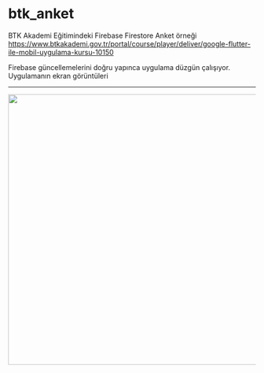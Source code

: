 # btk_anket

BTK Akademi Eğitimindeki Firebase Firestore Anket örneği
https://www.btkakademi.gov.tr/portal/course/player/deliver/google-flutter-ile-mobil-uygulama-kursu-10150

Firebase güncellemelerini doğru yapınca uygulama düzgün çalışıyor.
<BR>
Uygulamanın ekran görüntüleri
<HR>
<img src="https://github.com/VedatBiner/flutter-codes/blob/master/btk_ankaet/screen_shots/img-01.png" height="550em"/>
